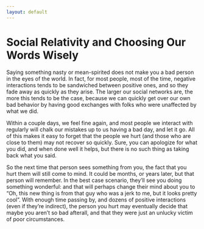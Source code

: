 ```yaml
---
layout: default
---
```


# Social Relativity and Choosing Our Words Wisely 

Saying something nasty or mean-spirited does not make you a bad person in the eyes of the world. In fact, for most people, most of the time, negative interactions tends to be sandwiched between positive ones, and so they fade away as quickly as they arise. The larger our social networks are, the more this tends to be the case, because we can quickly get over our own bad behavior by having good exchanges with folks who were unaffected by what we did.

Within a couple days, we feel fine again, and most people we interact with regularly will chalk our mistakes up to us having a bad day, and let it go. All of this makes it easy to forget that the people we hurt (and those who are close to them) may not recover so quickly. Sure, you can apologize for what you did, and when done well it helps, but there is no such thing as taking back what you said.

So the next time that person sees something from you, the fact that you hurt them will still come to mind. It could be months, or years later, but that person will remember. In the best case scenario, they’ll see you doing something wonderful: and that will perhaps change their mind about you to “Oh, this new thing is from that guy who was a jerk to me, but it looks pretty cool”. With enough time passing by, and dozens of positive interactions (even if they’re indirect), the person you hurt may eventually decide that maybe you aren’t so bad afterall, and that they were just an unlucky victim of poor circumstances.
